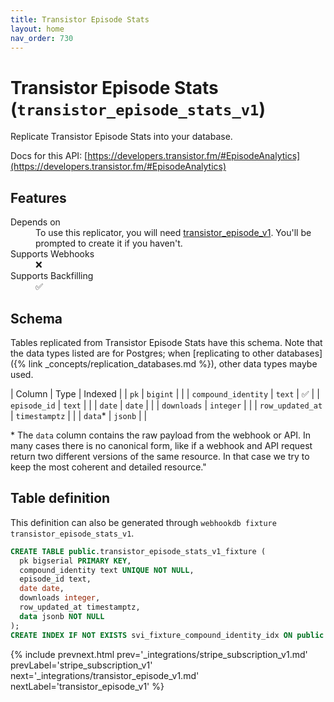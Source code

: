 ```yaml
---
title: Transistor Episode Stats
layout: home
nav_order: 730
---
```


# Transistor Episode Stats (`transistor_episode_stats_v1`)

Replicate Transistor Episode Stats into your database.

Docs for this API: [https://developers.transistor.fm/#EpisodeAnalytics](https://developers.transistor.fm/#EpisodeAnalytics)

## Features

<dl>
<dt>Depends on</dt>
<dd>To use this replicator, you will need <a href="{% link _integrations/transistor_episode_v1.md %}">transistor_episode_v1</a>. You'll be prompted to create it if you haven't.</dd>

<dt>Supports Webhooks</dt>
<dd>❌</dd>
<dt>Supports Backfilling</dt>
<dd>✅</dd>

</dl>

## Schema

Tables replicated from Transistor Episode Stats have this schema.
Note that the data types listed are for Postgres;
when [replicating to other databases]({% link _concepts/replication_databases.md %}),
other data types maybe used.

| Column | Type | Indexed |
| `pk` | `bigint` |  |
| `compound_identity` | `text` | ✅ |
| `episode_id` | `text` |  |
| `date` | `date` |  |
| `downloads` | `integer` |  |
| `row_updated_at` | `timestamptz` |  |
| `data`* | `jsonb` |  |

<span class="fs-3">* The `data` column contains the raw payload from the webhook or API.
In many cases there is no canonical form, like if a webhook and API request return
two different versions of the same resource.
In that case we try to keep the most coherent and detailed resource."</span>

## Table definition

This definition can also be generated through `webhookdb fixture transistor_episode_stats_v1`.

```sql
CREATE TABLE public.transistor_episode_stats_v1_fixture (
  pk bigserial PRIMARY KEY,
  compound_identity text UNIQUE NOT NULL,
  episode_id text,
  date date,
  downloads integer,
  row_updated_at timestamptz,
  data jsonb NOT NULL
);
CREATE INDEX IF NOT EXISTS svi_fixture_compound_identity_idx ON public.transistor_episode_stats_v1_fixture (compound_identity);
```

{% include prevnext.html prev='_integrations/stripe_subscription_v1.md' prevLabel='stripe_subscription_v1' next='_integrations/transistor_episode_v1.md' nextLabel='transistor_episode_v1' %}
